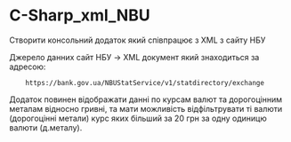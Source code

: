 # C-Sharp_xml_NBU
Cтворити консольний додаток який співпрацює з XML з сайту НБУ

  Джерело данних сайт НБУ -> XML документ який знаходиться за адресою: 
  
        https://bank.gov.ua/NBUStatService/v1/statdirectory/exchange

   Додаток повинен відображати данні по курсам валют та дорогоцінним металам відносно гривні, та мати можливість відфільтрувати ті валюти (дорогоцінні метали) курс яких більший за 20 грн за одну одиницю валюти (д.металу).
